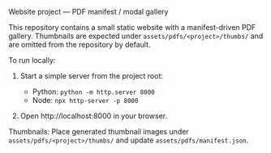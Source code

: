 Website project — PDF manifest / modal gallery

This repository contains a small static website with a manifest-driven PDF gallery. Thumbnails are expected under `assets/pdfs/<project>/thumbs/` and are omitted from the repository by default.

To run locally:

1. Start a simple server from the project root:
   - Python: `python -m http.server 8000`
   - Node: `npx http-server -p 8000`

2. Open http://localhost:8000 in your browser.

Thumbnails: Place generated thumbnail images under `assets/pdfs/<project>/thumbs/` and update `assets/pdfs/manifest.json`.
